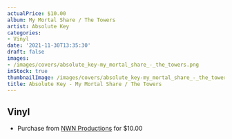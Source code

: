 ```yaml
---
actualPrice: $10.00
album: My Mortal Share / The Towers
artist: Absolute Key
categories:
- Vinyl
date: '2021-11-30T13:35:30'
draft: false
images:
- /images/covers/absolute_key-my_mortal_share_-_the_towers.png
inStock: true
thumbnailImage: /images/covers/absolute_key-my_mortal_share_-_the_towers-thumb.png
title: Absolute Key - My Mortal Share / The Towers
---
```


## Vinyl
* Purchase from [NWN Productions](http://shop.nwnprod.com/index.php?route=product/product&path=76&product_id=16628&sort=pd.name&order=ASC) for $10.00

